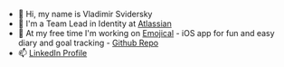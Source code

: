 - 👋 Hi, my name is Vladimir Svidersky
- 📎 I'm a Team Lead in Identity at [Atlassian](https://atlassian.com)
- 🌱 At my free time I'm working on [Emojical](https://emojical.app) - iOS app for fun and easy diary and goal tracking - [Github Repo](https://github.com/f20software/emojical)
- 📫 [LinkedIn Profile](https://www.linkedin.com/in/svidersky/)

<!---
f20software/f20software is a ✨ special ✨ repository because its `README.md` (this file) appears on your GitHub profile.
You can click the Preview link to take a look at your changes.
--->
